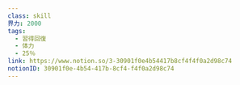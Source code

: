 ```yaml
---
class: skill
界力: 2000
tags:
  - 習得回復
  - 体力
  - 25％
link: https://www.notion.so/3-30901f0e4b54417b8cf4f4f0a2d98c74
notionID: 30901f0e-4b54-417b-8cf4-f4f0a2d98c74
---
```

